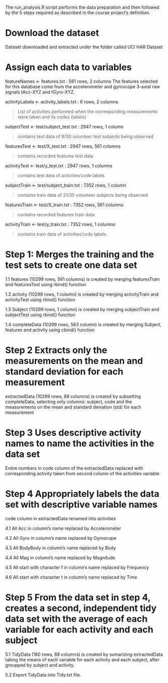 The run_analysis.R script performs the data preparation and then followed by the 5 steps required as described in the course project’s definition.

# Download the dataset
Dataset downloaded and extracted under the folder called UCI HAR Dataset

# Assign each data to variables
featureNames <- features.txt : 561 rows, 2 columns
The features selected for this database come from the accelerometer and gyroscope 3-axial raw signals tAcc-XYZ and tGyro-XYZ.

activityLabels <- activity_labels.txt : 6 rows, 2 columns
> List of activities performed when the corresponding measurements were taken and its codes (labels)

subjectTest <- test/subject_test.txt : 2947 rows, 1 column
> contains test data of 9/30 volunteer test subjects being observed

featuresTest <- test/X_test.txt : 2947 rows, 561 columns
> contains recorded features test data

activityTest <- test/y_test.txt : 2947 rows, 1 columns
> contains test data of activities’code labels

subjectTrain <- test/subject_train.txt : 7352 rows, 1 column
> contains train data of 21/30 volunteer subjects being observed

featuresTrain <- test/X_train.txt : 7352 rows, 561 columns
> contains recorded features train data

activityTrain <- test/y_train.txt : 7352 rows, 1 columns
> contains train data of activities’code labels

# Step 1: Merges the training and the test sets to create one data set

1.1 features (10299 rows, 561 columns) is created by merging featuresTrain and featuresTest using rbind() function

1.2 activity (10299 rows, 1 column) is created by merging activityTrain and activityTest using rbind() function

1.3 Subject (10299 rows, 1 column) is created by merging subjectTrain and subjectTest using rbind() function

1.4 completeData (10299 rows, 563 column) is created by merging Subject, features and activity using cbind() function

# Step 2 Extracts only the measurements on the mean and standard deviation for each measurement
extractedData (10299 rows, 88 columns) is created by subsetting completeData, 
selecting only columns: subject, code and the measurements on the mean and standard deviation (std) for each measurement

# Step 3 Uses descriptive activity names to name the activities in the data set
Entire numbers in code column of the extractedData replaced with corresponding activity taken from second column of the activities variable

# Step 4 Appropriately labels the data set with descriptive variable names
code column in extractedData renamed into activities

4.1 All Acc in column’s name replaced by Accelerometer

4.2 All Gyro in column’s name replaced by Gyroscope

4.3 All BodyBody in column’s name replaced by Body

4.4 All Mag in column’s name replaced by Magnitude

4.5 All start with character f in column’s name replaced by Frequency

4.6 All start with character t in column’s name replaced by Time

# Step 5 From the data set in step 4, creates a second, independent tidy data set with the average of each variable for each activity and each subject
5.1 TidyData (180 rows, 88 columns) is created by sumarizing extractedData taking the means of each variable for each activity and each subject, after groupped by subject and activity.

5.2 Export TidyData into Tidy.txt file.
